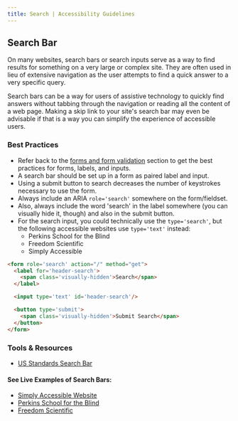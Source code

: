 ```yaml
---
title: Search | Accessibility Guidelines
---
```

## Search Bar

On many websites, search bars or search inputs serve as a way to find results for something on a very large or complex site. They are often used in lieu of extensive navigation as the user attempts to find a quick answer to a very specific query.

Search bars can be a way for users of assistive technology to quickly find answers without tabbing through the navigation or reading all the content of a web page. Making a skip link to your site's search bar may even be advisable if that is a way you can simplify the experience of accessible users.

### Best Practices

* Refer back to the [forms and form validation](/code/forms) section to get the best practices for forms, labels, and inputs.
* A search bar should be set up in a form as paired label and input.
* Using a submit button to search decreases the number of keystrokes necessary to use the form.
* Always include an ARIA `role='search'` somewhere on the form/fieldset.
* Also, always include the word 'search' in the label somewhere (you can visually hide it, though) and also in the submit button.
* For the search input, you could technically use the `type='search'`, but the following accessible websites use `type='text'` instead:
  - Perkins School for the Blind
  - Freedom Scientific
  - Simply Accessible

```html
<form role='search' action="/" method="get">
  <label for='header-search'>
    <span class='visually-hidden'>Search</span>
  </label>

  <input type='text' id='header-search'/>

  <button type='submit'>
    <span class='visually-hidden'>Submit Search</span>
  </button>
</form>
```

### Tools &amp; Resources

* [US Standards Search Bar](https://standards.usa.gov/search-bar/)

#### See Live Examples of Search Bars:
* [Simply Accessible Website](http://simplyaccessible.com/)
* [Perkins School for the Blind](http://www.perkins.org/)
* [Freedom Scientific](http://www.freedomscientific.com/)
